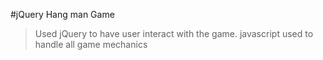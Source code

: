 #jQuery Hang man Game

>Used jQuery to have user interact with the game.
>javascript used to handle all game mechanics